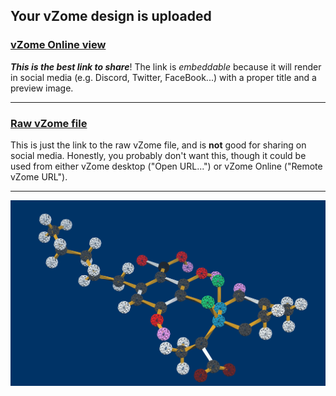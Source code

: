## Your vZome design is uploaded

### [vZome Online view][embed]

***This is the best link to share***!  The link is *embeddable* because it will render in social media (e.g. Discord, Twitter, FaceBook...) with a proper title and a preview image.

---

### [Raw vZome file][raw]

This is just the link to the raw vZome file, and is **not** good for
sharing on social media.
Honestly, you probably don't want this, though it could be used from either
vZome desktop ("Open URL...") or vZome Online ("Remote vZome URL").

---

![Image](<THC-SV-colored.png>)


[embed]: <https://vzome.com/app/embed.py?url=https://raw.githubusercontent.com/vorth/vzome-sharing/main/2021/10/28/14-19-45-THC-SV-colored/THC-SV-colored.vZome>
[raw]: <https://raw.githubusercontent.com/vorth/vzome-sharing/main/2021/10/28/14-19-45-THC-SV-colored/THC-SV-colored.vZome>
